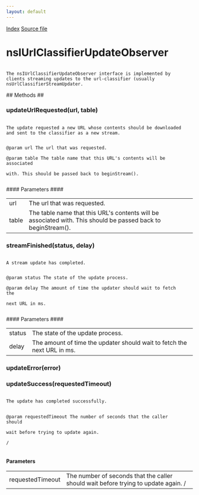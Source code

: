 ```yaml
---
layout: default
---
```

<div id='links'><a href="../index.html">Index</a>
<a href="http://dxr.mozilla.org/mozilla-central/source/toolkit/components/url-classifier/nsIUrlClassifierDBService.idl">Source file</a>
</div>

# nsIUrlClassifierUpdateObserver #
<code>  
The nsIUrlClassifierUpdateObserver interface is implemented by  
clients streaming updates to the url-classifier (usually  
nsUrlClassifierStreamUpdater.  
  
</code>
## Methods ##

### updateUrlRequested(url, table) ###
<code>  
The update requested a new URL whose contents should be downloaded  
and sent to the classifier as a new stream.  
  
@param url The url that was requested.  
@param table The table name that this URL's contents will be associated  
             with.  This should be passed back to beginStream().  
  
</code>
#### Parameters ####

<table>

<tr>
<td>url</td>
<td>The url that was requested.  
</td>
</tr>

<tr>
<td>table</td>
<td>The table name that this URL's contents will be associated  
             with.  This should be passed back to beginStream().  
</td>
</tr>

</table>

### streamFinished(status, delay) ###
<code>  
A stream update has completed.  
  
@param status The state of the update process.  
@param delay The amount of time the updater should wait to fetch the  
             next URL in ms.  
  
</code>
#### Parameters ####

<table>

<tr>
<td>status</td>
<td>The state of the update process.  
</td>
</tr>

<tr>
<td>delay</td>
<td>The amount of time the updater should wait to fetch the  
             next URL in ms.  
</td>
</tr>

</table>

### updateError(error) ###

### updateSuccess(requestedTimeout) ###
<code>  
The update has completed successfully.  
  
@param requestedTimeout The number of seconds that the caller should  
                        wait before trying to update again.  
/  
</code>
#### Parameters ####

<table>

<tr>
<td>requestedTimeout</td>
<td>The number of seconds that the caller should  
                        wait before trying to update again.  
/  
</td>
</tr>

</table>
